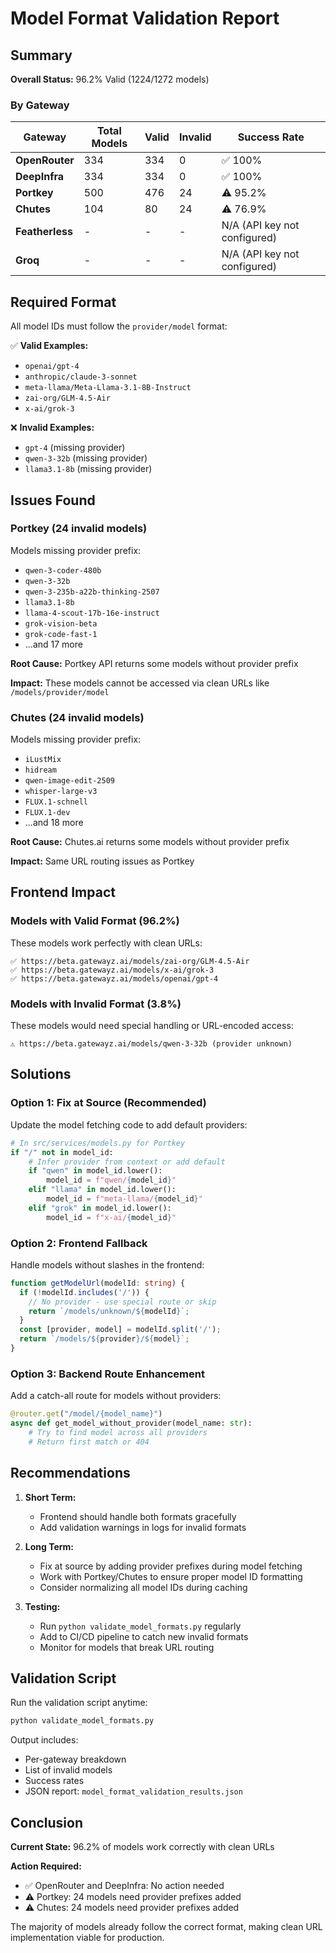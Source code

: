 # Model Format Validation Report

## Summary

**Overall Status:** 96.2% Valid (1224/1272 models)

### By Gateway

| Gateway | Total Models | Valid | Invalid | Success Rate |
|---------|-------------|-------|---------|--------------|
| **OpenRouter** | 334 | 334 | 0 | ✅ 100% |
| **DeepInfra** | 334 | 334 | 0 | ✅ 100% |
| **Portkey** | 500 | 476 | 24 | ⚠️ 95.2% |
| **Chutes** | 104 | 80 | 24 | ⚠️ 76.9% |
| **Featherless** | - | - | - | N/A (API key not configured) |
| **Groq** | - | - | - | N/A (API key not configured) |

## Required Format

All model IDs must follow the `provider/model` format:

✅ **Valid Examples:**
- `openai/gpt-4`
- `anthropic/claude-3-sonnet`
- `meta-llama/Meta-Llama-3.1-8B-Instruct`
- `zai-org/GLM-4.5-Air`
- `x-ai/grok-3`

❌ **Invalid Examples:**
- `gpt-4` (missing provider)
- `qwen-3-32b` (missing provider)
- `llama3.1-8b` (missing provider)

## Issues Found

### Portkey (24 invalid models)

Models missing provider prefix:
- `qwen-3-coder-480b`
- `qwen-3-32b`
- `qwen-3-235b-a22b-thinking-2507`
- `llama3.1-8b`
- `llama-4-scout-17b-16e-instruct`
- `grok-vision-beta`
- `grok-code-fast-1`
- ...and 17 more

**Root Cause:** Portkey API returns some models without provider prefix

**Impact:** These models cannot be accessed via clean URLs like `/models/provider/model`

### Chutes (24 invalid models)

Models missing provider prefix:
- `iLustMix`
- `hidream`
- `qwen-image-edit-2509`
- `whisper-large-v3`
- `FLUX.1-schnell`
- `FLUX.1-dev`
- ...and 18 more

**Root Cause:** Chutes.ai returns some models without provider prefix

**Impact:** Same URL routing issues as Portkey

## Frontend Impact

### Models with Valid Format (96.2%)
These models work perfectly with clean URLs:
```
✅ https://beta.gatewayz.ai/models/zai-org/GLM-4.5-Air
✅ https://beta.gatewayz.ai/models/x-ai/grok-3
✅ https://beta.gatewayz.ai/models/openai/gpt-4
```

### Models with Invalid Format (3.8%)
These models would need special handling or URL-encoded access:
```
⚠️ https://beta.gatewayz.ai/models/qwen-3-32b (provider unknown)
```

## Solutions

### Option 1: Fix at Source (Recommended)
Update the model fetching code to add default providers:

```python
# In src/services/models.py for Portkey
if "/" not in model_id:
    # Infer provider from context or add default
    if "qwen" in model_id.lower():
        model_id = f"qwen/{model_id}"
    elif "llama" in model_id.lower():
        model_id = f"meta-llama/{model_id}"
    elif "grok" in model_id.lower():
        model_id = f"x-ai/{model_id}"
```

### Option 2: Frontend Fallback
Handle models without slashes in the frontend:

```typescript
function getModelUrl(modelId: string) {
  if (!modelId.includes('/')) {
    // No provider - use special route or skip
    return `/models/unknown/${modelId}`;
  }
  const [provider, model] = modelId.split('/');
  return `/models/${provider}/${model}`;
}
```

### Option 3: Backend Route Enhancement
Add a catch-all route for models without providers:

```python
@router.get("/model/{model_name}")
async def get_model_without_provider(model_name: str):
    # Try to find model across all providers
    # Return first match or 404
```

## Recommendations

1. **Short Term:** 
   - Frontend should handle both formats gracefully
   - Add validation warnings in logs for invalid formats

2. **Long Term:**
   - Fix at source by adding provider prefixes during model fetching
   - Work with Portkey/Chutes to ensure proper model ID formatting
   - Consider normalizing all model IDs during caching

3. **Testing:**
   - Run `python validate_model_formats.py` regularly
   - Add to CI/CD pipeline to catch new invalid formats
   - Monitor for models that break URL routing

## Validation Script

Run the validation script anytime:
```bash
python validate_model_formats.py
```

Output includes:
- Per-gateway breakdown
- List of invalid models
- Success rates
- JSON report: `model_format_validation_results.json`

## Conclusion

**Current State:** 96.2% of models work correctly with clean URLs

**Action Required:** 
- ✅ OpenRouter and DeepInfra: No action needed
- ⚠️ Portkey: 24 models need provider prefixes added
- ⚠️ Chutes: 24 models need provider prefixes added

The majority of models already follow the correct format, making clean URL implementation viable for production.